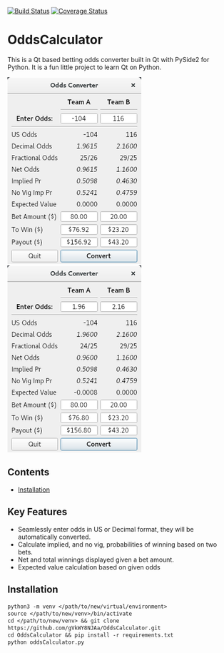[![Build Status](https://travis-ci.org/gVkWY8NJAa/OddsCalculator.svg?branch=master)](https://travis-ci.org/gVkWY8NJAa/OddsCalculator) [![Coverage Status](https://coveralls.io/repos/github/gVkWY8NJAa/OddsCalculator/badge.svg?branch=master)](https://coveralls.io/github/gVkWY8NJAa/OddsCalculator?branch=master)
# OddsCalculator

This is a Qt based betting odds converter built in Qt with PySide2 for Python. It is a fun little project to learn Qt 
on Python. 

![alt text](https://github.com/gVkWY8NJAa/OddsCalculator/raw/dev/images/usOdds.png "US An decimal odds can be entered seamlessly.")
![alt text](https://github.com/gVkWY8NJAa/OddsCalculator/raw/dev/images/decOdds.png "US An decimal odds can be entered seamlessly.")


## Contents
* [Installation](#installation)

## Key Features
* Seamlessly enter odds in US or Decimal format, they will be automatically converted.
* Calculate implied, and no vig, probabilities of winning based on two bets.
* Net and total winnings displayed given a bet amount.
* Expected value calculation based on given odds

## Installation
```
python3 -m venv </path/to/new/virtual/environment>
source </path/to/new/venv>/bin/activate
cd </path/to/new/venv> && git clone https://github.com/gVkWY8NJAa/OddsCalculator.git
cd OddsCalculator && pip install -r requirements.txt 
python oddsCalculator.py
```
